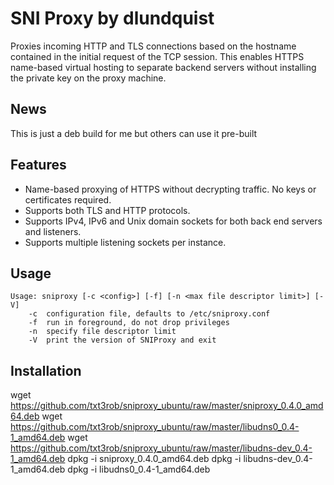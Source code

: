 SNI Proxy by dlundquist
=========

Proxies incoming HTTP and TLS connections based on the hostname contained in
the initial request of the TCP session. This enables HTTPS name-based virtual
hosting to separate backend servers without installing the private key on the
proxy machine.

News
----

This is just a deb build for me but others can use it pre-built

Features
--------
+ Name-based proxying of HTTPS without decrypting traffic. No keys or
  certificates required.
+ Supports both TLS and HTTP protocols.
+ Supports IPv4, IPv6 and Unix domain sockets for both back end servers and
  listeners.
+ Supports multiple listening sockets per instance.

Usage
-----

    Usage: sniproxy [-c <config>] [-f] [-n <max file descriptor limit>] [-V]
        -c  configuration file, defaults to /etc/sniproxy.conf
        -f  run in foreground, do not drop privileges
        -n  specify file descriptor limit
        -V  print the version of SNIProxy and exit


Installation
------------

wget https://github.com/txt3rob/sniproxy_ubuntu/raw/master/sniproxy_0.4.0_amd64.deb
wget https://github.com/txt3rob/sniproxy_ubuntu/raw/master/libudns0_0.4-1_amd64.deb
wget https://github.com/txt3rob/sniproxy_ubuntu/raw/master/libudns-dev_0.4-1_amd64.deb 
dpkg -i sniproxy_0.4.0_amd64.deb
dpkg -i libudns-dev_0.4-1_amd64.deb
dpkg -i libudns0_0.4-1_amd64.deb


